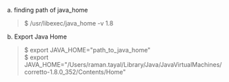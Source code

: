 

a. finding path of java_home 
> $ /usr/libexec/java_home -v 1.8

b. Export Java Home
> $ export JAVA_HOME="path_to_java_home" \
> $ export JAVA_HOME="/Users/raman.tayal/Library/Java/JavaVirtualMachines/corretto-1.8.0_352/Contents/Home"
